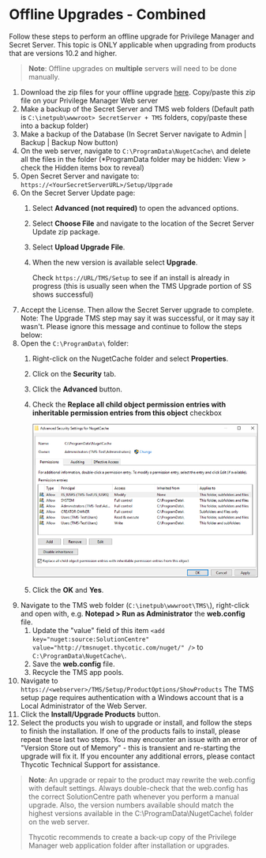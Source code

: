 [title]: # (Offline Upgrades - Combined)
[tags]: # (new version)
[priority]: # (711)
# Offline Upgrades - Combined

Follow these steps to perform an offline upgrade for Privilege Manager and Secret Server. This topic is ONLY applicable when upgrading from products that are versions 10.2 and higher.

>**Note**: Offline upgrades on __multiple__ servers will need to be done manually.

1. Download the zip files for your offline upgrade [here](http://updates.thycotic.net/secretserver/getlatestversion.aspx?alwayslatest=true). Copy/paste this zip file on your Privilege Manager Web server
1. Make a backup of the Secret Server and TMS web folders (Default path is `C:\inetpub\wwwroot> SecretServer + TMS` folders, copy/paste these into a backup folder)
1. Make a backup of the Database (In Secret Server navigate to Admin | Backup | Backup Now button)
1. On the web server, navigate to `C:\ProgramData\NugetCache\` and delete all the files in the folder (*ProgramData folder may be hidden: View > check the Hidden items box to reveal)
1. Open Secret Server and navigate to: `https://<YourSecretServerURL>/Setup/Upgrade`
1. On the Secret Server Update page:
   1. Select __Advanced (not required)__ to open the advanced options.
   1. Select __Choose File__ and navigate to the location of the Secret Server Update zip package.
   1. Select __Upload Upgrade File__.
   1. When the new version is available select __Upgrade__.

      Check `https://URL/TMS/Setup` to see if an install is already in progress (this is usually seen when the TMS Upgrade portion of SS shows successful)
1. Accept the License. Then allow the Secret Server upgrade to complete.  Note: The Upgrade TMS step may say it was successful, or it may say it wasn't.  Please ignore this message and continue to follow the steps below:
1. Open the `C:\ProgramData\` folder:
   1. Right-click on the NugetCache folder and select __Properties__.
   1. Click on the __Security__ tab.
   1. Click the __Advanced__ button.
   1. Check the __Replace all child object permission entries with inheritable permission entries from this object__ checkbox

      ![Advanced Security for NugetCache](images/upgrade_1.png)
   1. Click the __OK__ and __Yes__.
1. Navigate to the TMS web folder (`C:\inetpub\wwwroot\TMS\`), right-click and open with, e.g. __Notepad > Run as Administrator__ the __web.config__ file.
   1. Update the "value" field of this item `<add key="nuget:source:SolutionCentre" value="http://tmsnuget.thycotic.com/nuget/" />` to `C:\ProgramData\NugetCache\`.
   1. Save the __web.config__ file.
   1. Recycle the TMS app pools.
1. Navigate to `https://<webserver>/TMS/Setup/ProductOptions/ShowProducts` The TMS setup page requires authentication with a Windows account that is a Local Administrator of the Web Server.
1. Click the __Install/Upgrade Products__ button.
1. Select the products you wish to upgrade or install, and follow the steps to finish the installation. If one of the products fails to install, please repeat these last two steps. You may encounter an issue with an error of "Version Store out of Memory" - this is transient and re-starting the upgrade will fix it. If you encounter any additional errors, please contact Thycotic Technical Support for assistance.

>**Note**: An upgrade or repair to the product may rewrite the web.config with default settings. Always double-check that the web.config has the correct SolutionCentre path whenever you perform a manual upgrade. Also, the version numbers available should match the highest versions available in the C:\ProgramData\NugetCache\ folder on the web server.
>
>Thycotic recommends to create a back-up copy of the Privilege Manager web application folder after installation or upgrades.

